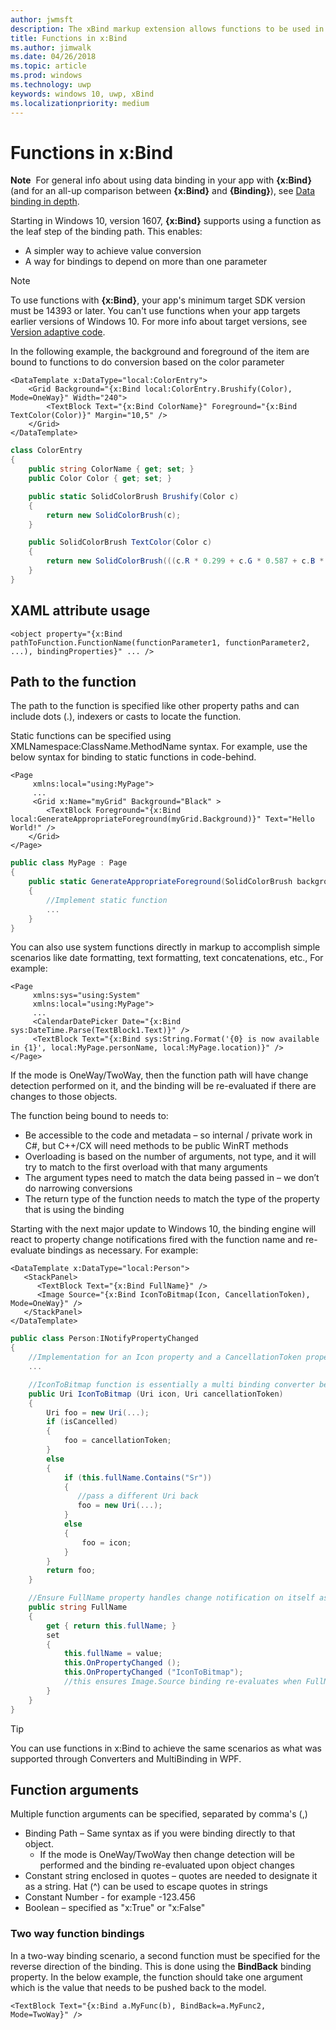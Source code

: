 ```yaml
---
author: jwmsft
description: The xBind markup extension allows functions to be used in markup.
title: Functions in x:Bind
ms.author: jimwalk
ms.date: 04/26/2018
ms.topic: article
ms.prod: windows
ms.technology: uwp
keywords: windows 10, uwp, xBind
ms.localizationpriority: medium
---
```


# Functions in x:Bind

**Note**  For general info about using data binding in your app with **{x:Bind}** (and for an all-up comparison between **{x:Bind}** and **{Binding}**), see [Data binding in depth](https://msdn.microsoft.com/library/windows/apps/mt210946).

Starting in Windows 10, version 1607, **{x:Bind}** supports using a function as the leaf step of the binding path. This enables:

- A simpler way to achieve value conversion
- A way for bindings to depend on more than one parameter

> [!NOTE]
> To use functions with **{x:Bind}**, your app's minimum target SDK version must be 14393 or later. You can't use functions when your app targets earlier versions of Windows 10. For more info about target versions, see [Version adaptive code](https://msdn.microsoft.com/windows/uwp/debug-test-perf/version-adaptive-code).

In the following example, the background and foreground of the item are bound to functions to do conversion based on the color parameter

```xaml
<DataTemplate x:DataType="local:ColorEntry">
    <Grid Background="{x:Bind local:ColorEntry.Brushify(Color), Mode=OneWay}" Width="240">
        <TextBlock Text="{x:Bind ColorName}" Foreground="{x:Bind TextColor(Color)}" Margin="10,5" />
    </Grid>
</DataTemplate>
```

```csharp
class ColorEntry
{
    public string ColorName { get; set; }
    public Color Color { get; set; }

    public static SolidColorBrush Brushify(Color c)
    {
        return new SolidColorBrush(c);
    }

    public SolidColorBrush TextColor(Color c)
    {
        return new SolidColorBrush(((c.R * 0.299 + c.G * 0.587 + c.B * 0.114) > 150) ? Colors.Black : Colors.White);
    }
}
```

## XAML attribute usage

``` syntax
<object property="{x:Bind pathToFunction.FunctionName(functionParameter1, functionParameter2, ...), bindingProperties}" ... />
```

## Path to the function

The path to the function is specified like other property paths and can include dots (.), indexers or casts to locate the function.

Static functions can be specified using XMLNamespace:ClassName.MethodName syntax. For example, use the below syntax for binding to static functions in code-behind.

```xaml
<Page 
     xmlns:local="using:MyPage">
     ...
     <Grid x:Name="myGrid" Background="Black" >
        <TextBlock Foreground="{x:Bind local:GenerateAppropriateForeground(myGrid.Background)}" Text="Hello World!" />
    </Grid>
</Page>
```
```csharp
public class MyPage : Page
{
    public static GenerateAppropriateForeground(SolidColorBrush background)
    {
        //Implement static function
        ...
    }
}
```

You can also use system functions directly in markup to accomplish simple scenarios like date formatting, text formatting, text concatenations, etc., For example:
```xaml
<Page 
     xmlns:sys="using:System"
     xmlns:local="using:MyPage">
     ...
     <CalendarDatePicker Date="{x:Bind sys:DateTime.Parse(TextBlock1.Text)}" />
     <TextBlock Text="{x:Bind sys:String.Format('{0} is now available in {1}', local:MyPage.personName, local:MyPage.location)}" />
</Page>
```

If the mode is OneWay/TwoWay, then the function path will have change detection performed on it, and the binding will be re-evaluated if there are changes to those objects.

The function being bound to needs to:

- Be accessible to the code and metadata – so internal / private work in C#, but C++/CX will need methods to be public WinRT methods
- Overloading is based on the number of arguments, not type, and it will try to match to the first overload with that many arguments
- The argument types need to match the data being passed in – we don’t do narrowing conversions
- The return type of the function needs to match the type of the property that is using the binding

Starting with the next major update to Windows 10, the binding engine will react to property change notifications fired with the function name and re-evaluate bindings as necessary. For example: 

```XAML
<DataTemplate x:DataType="local:Person">
   <StackPanel>
      <TextBlock Text="{x:Bind FullName}" />
      <Image Source="{x:Bind IconToBitmap(Icon, CancellationToken), Mode=OneWay}" />
   </StackPanel>
</DataTemplate>
```
```csharp
public class Person:INotifyPropertyChanged
{
    //Implementation for an Icon property and a CancellationToken property with PropertyChanged notifications
    ...

    //IconToBitmap function is essentially a multi binding converter between several options.
    public Uri IconToBitmap (Uri icon, Uri cancellationToken)
    {
        Uri foo = new Uri(...);        
        if (isCancelled)
        {
            foo = cancellationToken;
        }
        else 
        {
            if (this.fullName.Contains("Sr"))
            {
               //pass a different Uri back
               foo = new Uri(...);
            }
            else
            {
                foo = icon;
            }
        }
        return foo;
    }

    //Ensure FullName property handles change notification on itself as well as IconToBitmap since the function uses it
    public string FullName
    {
        get { return this.fullName; }
        set 
        {
            this.fullName = value;
            this.OnPropertyChanged ();
            this.OnPropertyChanged ("IconToBitmap"); 
            //this ensures Image.Source binding re-evaluates when FullName changes in addition to Icon and CancellationToken
        }
    }
}
```

> [!TIP]
> You can use functions in x:Bind to achieve the same scenarios as what was supported through Converters and MultiBinding in WPF.

## Function arguments

Multiple function arguments can be specified, separated by comma's (,)

- Binding Path – Same syntax as if you were binding directly to that object.
  - If the mode is OneWay/TwoWay then change detection will be performed and the binding re-evaluated upon object changes
- Constant string enclosed in quotes – quotes are needed to designate it as a string. Hat (^) can be used to escape quotes in strings
- Constant Number - for example -123.456
- Boolean – specified as "x:True" or "x:False"

### Two way function bindings

In a two-way binding scenario, a second function must be specified for the reverse direction of the binding. This is done using the **BindBack** binding property. In the below example, the function should take one argument which is the value that needs to be pushed back to the model.
```xaml
<TextBlock Text="{x:Bind a.MyFunc(b), BindBack=a.MyFunc2, Mode=TwoWay}" />
```

